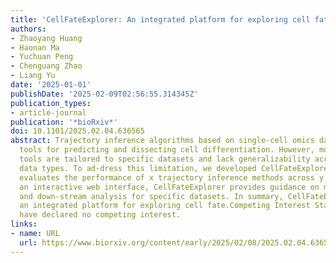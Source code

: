 ```yaml
---
title: 'CellFateExplorer: An integrated platform for exploring cell fate'
authors:
- Zhaoyang Huang
- Haonan Ma
- Yuchuan Peng
- Chenguang Zhao
- Liang Yu
date: '2025-01-01'
publishDate: '2025-02-09T02:56:55.314345Z'
publication_types:
- article-journal
publication: '*bioRxiv*'
doi: 10.1101/2025.02.04.636565
abstract: Trajectory inference algorithms based on single-cell omics data are powerful
  tools for predicting and dissecting cell differentiation. However, most existing
  tools are tailored to specific datasets and lack generalizability across diverse
  data types. To ad-dress this limitation, we developed CellFateExplorer, systematically
  evaluates the performance of x trajectory inference methods across y datasets. Through
  an interactive web interface, CellFateExplorer provides guidance on method selection
  and down-stream analysis for specific datasets. In summary, CellFateExplorer is
  an integrated platform for exploring cell fate.Competing Interest StatementThe authors
  have declared no competing interest.
links:
- name: URL
  url: https://www.biorxiv.org/content/early/2025/02/08/2025.02.04.636565
---
```


